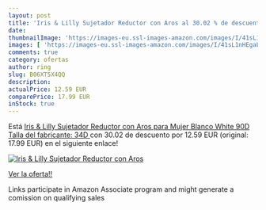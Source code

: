 ```yaml
---
layout: post
title: 'Iris & Lilly Sujetador Reductor con Aros al 30.02 % de descuento'
date: 
thumbnailImage: 'https://images-eu.ssl-images-amazon.com/images/I/41sL1nHEgaL._SL200_.jpg'
images: [ 'https://images-eu.ssl-images-amazon.com/images/I/41sL1nHEgaL._SL200_.jpg' ]
comments: true
category: ofertas
author: ring
slug: B06XT5X4QQ
description:
actualPrice: 12.59 EUR
comparePrice: 17.99 EUR
inStock: true
---
```


Está [Iris & Lilly Sujetador Reductor con Aros para Mujer  Blanco  White   90D  Talla del fabricante: 34D ](https://www.amazon.es/dp/B06XT5X4QQ/?tag=tolees-21) con 30.02 de descuento por 12.59 EUR (original: 17.99 EUR) en el siguiente enlace!

[![Iris & Lilly Sujetador Reductor con Aros](https://images-eu.ssl-images-amazon.com/images/I/41sL1nHEgaL._SL200_.jpg)](https://www.amazon.es/dp/B06XT5X4QQ/?tag=tolees-21)

[Ver la oferta!!](https://www.amazon.es/dp/B06XT5X4QQ/?tag=tolees-21)

Links participate in Amazon Associate program and might generate a comission on qualifying sales


